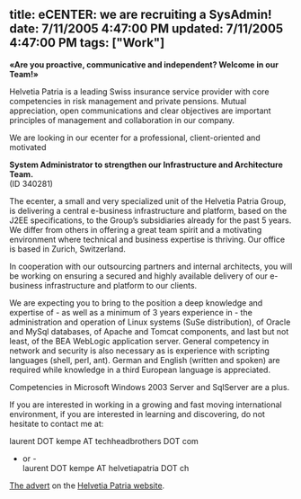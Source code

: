 title: eCENTER: we are recruiting a SysAdmin! 
date: 7/11/2005 4:47:00 PM
updated: 7/11/2005 4:47:00 PM
tags: ["Work"]
---
<span style="FONT-WEIGHT: bold">«Are you proactive, communicative and 
independent? Welcome in our Team!»</span>  

Helvetia Patria is a leading 
Swiss insurance service provider with core competencies in risk management and 
private pensions. Mutual appreciation, open communications and clear objectives 
are important principles of management and collaboration in our 
company.  

We are looking in our ecenter for a professional, 
client-oriented and motivated  

<span style="FONT-WEIGHT: bold">System 
Administrator to strengthen our Infrastructure and Architecture 
Team.</span>  
(ID 340281)  

The ecenter, a small and very specialized 
unit of the Helvetia Patria Group, is delivering a central e-business 
infrastructure and platform, based on the J2EE specifications, to the Group’s 
subsidiaries already for the past 5 years. We differ from others in offering a 
great team spirit and a motivating environment where technical and business 
expertise is thriving. Our office is based in Zurich, Switzerland.  

In 
cooperation with our outsourcing partners and internal architects, you will be 
working on ensuring a secured and highly available delivery of our e-business 
infrastructure and platform to our clients.  

We are expecting you to bring 
to the position a deep knowledge and expertise of - as well as a minimum of 3 
years experience in - the administration and operation of Linux systems (SuSe 
distribution), of Oracle and MySql databases, of Apache and Tomcat components, 
and last but not least, of the BEA WebLogic application server. General 
competency in network and security is also necessary as is experience with 
scripting languages (shell, perl, ant). German and English (written and spoken) 
are required while knowledge in a third European language is 
appreciated.  

Competencies in Microsoft Windows 2003 Server and SqlServer 
are a plus.  

If you are interested in working in a growing and fast moving 
international environment, if you are interested in learning and discovering, do 
not hesitate to contact me at:  

laurent DOT kempe AT techheadbrothers DOT 
com  
- or -  
laurent DOT kempe AT helvetiapatria DOT ch  

[The 
advert](http://www.jobs.ch/inserate_detail.php?inserat_id=340281&rubrik_id=125&psprachcode=de) on the [Helvetia Patria 
website](http://www.helvetiapatria.ch).
